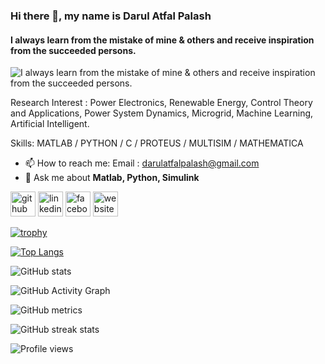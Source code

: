 ### Hi there 👋, my name is Darul Atfal Palash
#### I always learn from the mistake of mine & others and receive inspiration from the succeeded persons.
![I always learn from the mistake of mine & others and receive inspiration from the succeeded persons.](https://scontent.fjsr11-1.fna.fbcdn.net/v/t1.18169-9/15781506_1832355247039083_5585530414184024606_n.jpg?_nc_cat=110&ccb=1-7&_nc_sid=e3f864&_nc_ohc=jdJi14szW7EAX8J1tWl&_nc_ht=scontent.fjsr11-1.fna&oh=00_AT8EomsKhQHiaJXApsK5xd3XeQY8seELO9p5Ma7UOLtOwg&oe=634BCA9A)

Research Interest : Power Electronics, Renewable Energy, Control Theory and Applications, Power System Dynamics, Microgrid, Machine Learning, Artificial Intelligent.

Skills: MATLAB / PYTHON / C / PROTEUS / MULTISIM / MATHEMATICA

- 📫 How to reach me: Email : darulatfalpalash@gmail.com
- 💬 Ask me about **Matlab, Python, Simulink**

[<img src='https://cdn.jsdelivr.net/npm/simple-icons@3.0.1/icons/github.svg' alt='github' height='40'>](https://github.com/darul-atfal-palash)  [<img src='https://cdn.jsdelivr.net/npm/simple-icons@3.0.1/icons/linkedin.svg' alt='linkedin' height='40'>](https://www.linkedin.com/in/mddarulatfalpalash/)  [<img src='https://cdn.jsdelivr.net/npm/simple-icons@3.0.1/icons/facebook.svg' alt='facebook' height='40'>](https://www.facebook.com/darulatfalpalash.pn)  [<img src='https://cdn.jsdelivr.net/npm/simple-icons@3.0.1/icons/icloud.svg' alt='website' height='40'>](https://www.youtube.com/c/PNPTutorialHub)  

[![trophy](https://github-profile-trophy.vercel.app/?username=darul-atfal-palash)](https://github.com/ryo-ma/github-profile-trophy)

[![Top Langs](https://github-readme-stats.vercel.app/api/top-langs/?username=darul-atfal-palash)](https://github.com/anuraghazra/github-readme-stats)

![GitHub stats](https://github-readme-stats.vercel.app/api?username=darul-atfal-palash&show_icons=true&count_private=true)  

![GitHub Activity Graph](https://activity-graph.herokuapp.com/graph?username=darul-atfal-palash)  

![GitHub metrics](https://metrics.lecoq.io/darul-atfal-palash)  

![GitHub streak stats](https://github-readme-streak-stats.herokuapp.com/?user=darul-atfal-palash)  

![Profile views](https://gpvc.arturio.dev/darul-atfal-palash)  
